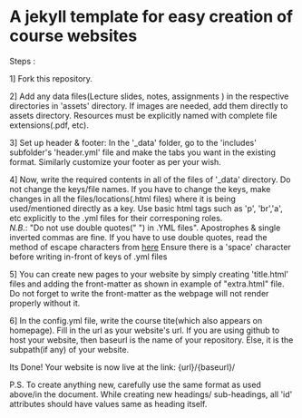 # A jekyll template for easy creation of course websites

Steps :

1] Fork this repository. 

2] Add any data files(Lecture slides, notes, assignments ) in the respective directories in 'assets' directory. If images are needed, add them directly to assets directory. 
Resources must be explicitly named with complete file extensions(.pdf, etc).

3] Set up header & footer: In the '_data' folder, go to the 'includes' subfolder's 'header.yml' file and make the tabs you want in the existing format. Similarly customize your footer as per your wish.

4] Now, write the required contents in all of the files of '_data' directory. Do not change the keys/file names. If you have to change the keys, make changes in all the files/locations(.html files) where it is being used/mentioned directly as a key.
Use basic html tags such as 'p', 'br','a', etc explicitly to the .yml files for their corresponing roles.<br>
*N.B.*:
"Do  not use double quotes(" ") in .YML files". Apostrophes & single inverted commas are fine. If you have to use double quotes, read the method of escape characters from [here][jekyll-qoutes]
Ensure there is a 'space' character before writing in-front of keys of .yml files

5] You can create new pages to your website by simply creating 'title.html' files and adding the front-matter as shown in example of "extra.html" file. Do not forget to write the front-matter as the webpage will not render properly without it.

6] In the config.yml file, write the course tite(which also appears on homepage). Fill in the url as your website's url. If you are using github to host your website, then baseurl is the name of your repository. Else, it is the subpath(if any) of your website.

Its Done! Your website is now live at the link: {url}/{baseurl}/ 

P.S.
To create anything new, carefully use the same format as used above/in the document.
While creating new headings/ sub-headings, all 'id' attributes should have values same as heading itself.


[jekyll-qoutes]: https://talk.jekyllrb.com/t/how-to-use-single-quote-and-double-quote-as-part-of-title-without-escaping/2705